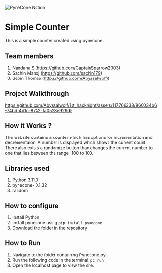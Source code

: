 ![PyneCone Notion](https://github.com/TH-Activities/saturday-hack-night-template/assets/64391274/1e2cbdc1-829f-409a-8d13-03648d912472)


# Simple Counter
This is a simple counter created using pynecone.
## Team members
1. Nandana S (https://github.com/CaptainSparrow2003)
2. Sachin Manoj (https://github.com/sachin179)
3. Sebin Thomas (https://github.com/Abyssalwolf/)
## Project Walkthrough


https://github.com/Abyssalwolf/1st_hacknight/assets/117766338/860034b6-74bd-4d1c-8742-fa0523e929d5


## How it Works ?
The website contains a counter which has options for incrementation and decrementaion. A number is displayed which shows the current count. There also exists a randomize button than changes the current number to one that lies between the range -100 to 100.
## Libraries used
1. Python 3.11.0
2. pynecone- 0.1.32
3. random
## How to configure
1. Install Python
2. Install pynecone using `pip install pynecone`
3. Download the folder in the repository
## How to Run
1. Navigate to the folder containing Pynecone.py
2. Run the following code in the terminal: `pc run`
3. Open the localhost page to view the site.


